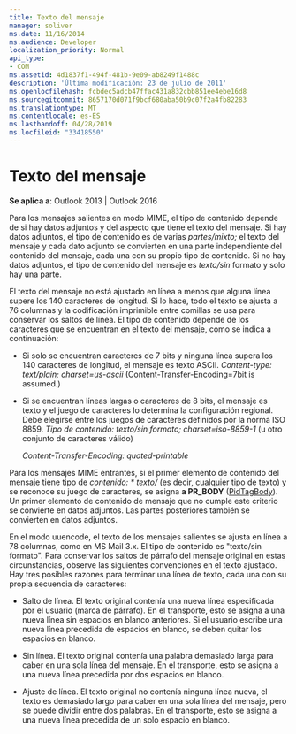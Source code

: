 ```yaml
---
title: Texto del mensaje
manager: soliver
ms.date: 11/16/2014
ms.audience: Developer
localization_priority: Normal
api_type:
- COM
ms.assetid: 4d1837f1-494f-481b-9e09-ab8249f1488c
description: 'Última modificación: 23 de julio de 2011'
ms.openlocfilehash: fcbdec5adcb47ffac431a832cbb851ee4ebe16d8
ms.sourcegitcommit: 8657170d071f9bcf680aba50b9c07f2a4fb82283
ms.translationtype: MT
ms.contentlocale: es-ES
ms.lasthandoff: 04/28/2019
ms.locfileid: "33418550"
---
```

# <a name="message-text"></a>Texto del mensaje

  
  
**Se aplica a**: Outlook 2013 | Outlook 2016 
  
Para los mensajes salientes en modo MIME, el tipo de contenido depende de si hay datos adjuntos y del aspecto que tiene el texto del mensaje. Si hay datos adjuntos, el tipo de contenido es de varias  _partes/mixto;_ el texto del mensaje y cada dato adjunto se convierten en una parte independiente del contenido del mensaje, cada una con su propio tipo de contenido. Si no hay datos adjuntos, el tipo de contenido del mensaje es  _texto/sin_ formato y solo hay una parte. 
  
El texto del mensaje no está ajustado en línea a menos que alguna línea supere los 140 caracteres de longitud. Si lo hace, todo el texto se ajusta  a 76 columnas y la codificación imprimible entre comillas se usa para conservar los saltos de línea. El tipo de contenido depende de los caracteres que se encuentran en el texto del mensaje, como se indica a continuación: 
  
- Si solo se encuentran caracteres de 7 bits y ninguna línea supera los 140 caracteres de longitud, el mensaje es texto ASCII. _Content-type: text/plain; charset=us-ascii_ (Content-Transfer-Encoding=7bit is assumed.) 
    
- Si se encuentran líneas largas o caracteres de 8 bits, el mensaje es texto y el juego de caracteres lo determina la configuración regional. Debe elegirse entre los juegos de caracteres definidos por la norma ISO 8859. _Tipo de contenido: texto/sin formato; charset=iso-8859-1_ (u otro conjunto de caracteres válido) 
    
     _Content-Transfer-Encoding: quoted-printable_
    
Para los mensajes MIME entrantes, si el primer elemento de contenido del mensaje tiene tipo de _contenido: \* texto/_ (es decir, cualquier tipo de texto) y se reconoce su juego de caracteres, se asigna **a PR_BODY** ([PidTagBody](pidtagbody-canonical-property.md)). Un primer elemento de contenido de mensaje que no cumple este criterio se convierte en datos adjuntos. Las partes posteriores también se convierten en datos adjuntos.
  
En el modo uuencode, el texto de los mensajes salientes se ajusta en línea a 78 columnas, como en MS Mail 3.x. El tipo de contenido es "texto/sin formato". Para conservar los saltos de párrafo del mensaje original en estas circunstancias, observe las siguientes convenciones en el texto ajustado. Hay tres posibles razones para terminar una línea de texto, cada una con su propia secuencia de caracteres:
  
- Salto de línea. El texto original contenía una nueva línea especificada por el usuario (marca de párrafo). En el transporte, esto se asigna a una nueva línea sin espacios en blanco anteriores. Si el usuario escribe una nueva línea precedida de espacios en blanco, se deben quitar los espacios en blanco.
    
- Sin línea. El texto original contenía una palabra demasiado larga para caber en una sola línea del mensaje. En el transporte, esto se asigna a una nueva línea precedida por dos espacios en blanco.
    
- Ajuste de línea. El texto original no contenía ninguna línea nueva, el texto es demasiado largo para caber en una sola línea del mensaje, pero se puede dividir entre dos palabras. En el transporte, esto se asigna a una nueva línea precedida de un solo espacio en blanco.
    

